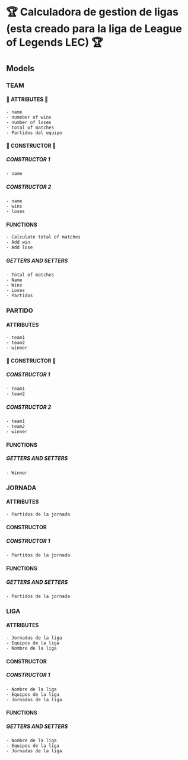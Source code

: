 # :trophy: Calculadora de gestion de ligas (esta creado para la liga de League of Legends LEC) :trophy:
## Models
### TEAM
#### :paperclip: ATTRIBUTES :paperclip:
    - name
    - numeber of wins
    - number of loses
    - total of matches
    - Partidos del equipo
#### :construction: CONSTRUCTOR :construction:
##### CONSTRUCTOR 1
    - name
##### CONSTRUCTOR 2
    - name
    - wins
    - loses
#### FUNCTIONS
    - Calculate total of matches
    - Add win
    - Add lose
##### GETTERS AND SETTERS
    - Total of matches
    - Name
    - Wins
    - Loses
    - Partidos
### PARTIDO
#### ATTRIBUTES
    - team1
    - team2
    - winner
#### :construction: CONSTRUCTOR :construction:
##### CONSTRUCTOR 1
    - team1
    - team2
##### CONSTRUCTOR 2
    - team1
    - team2
    - winner
#### FUNCTIONS
##### GETTERS AND SETTERS
    - Winner
### JORNADA
#### ATTRIBUTES
    - Partidos de la jornada
#### CONSTRUCTOR
##### CONSTRUCTOR 1
    - Partidos de la jornada
#### FUNCTIONS
##### GETTERS AND SETTERS
    - Partidos de la jornada
### LIGA
#### ATTRIBUTES
    - Jornadas de la liga
    - Equipos de la liga
    - Nombre de la liga
#### CONSTRUCTOR
##### CONSTRUCTOR 1
    - Nombre de la liga
    - Equipos de la liga
    - Jornadas de la liga
#### FUNCTIONS
##### GETTERS AND SETTERS
    - Nombre de la liga
    - Equipos de la liga
    - Jornadas de la liga
